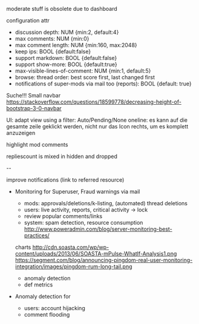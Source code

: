 moderate stuff is obsolete due to dashboard

configuration attr
- discussion depth: NUM {min:2, default:4}
- max comments: NUM {min:0}
- max comment length: NUM {min:160, max:2048}
- keep ips: BOOL {default:false}
- support markdown: BOOL {default:false}
- support show-more: BOOL {default:true}
- max-visible-lines-of-comment: NUM {min:1, default:5}
- browse: thread order: best score first, last changed first
- notifications of super-mods via mail too (reports): BOOL {default: true}

Suche!!!
Small navbar https://stackoverflow.com/questions/18599778/decreasing-height-of-bootstrap-3-0-navbar

UI: adapt view using a filter: Auto/Pending/None
oneline: es kann auf die gesamte zeile geklickt werden, nicht nur das Icon rechts, um es komplett anzuzeigen

highlight mod comments

repliescount is mixed in hidden and dropped

--

improve notifications (link to referred resource)

- Monitoring for Superuser, Fraud warnings via mail
    - mods: approvals/deletions/k-listing, (automated) thread deletions
    - users: live activity, reports, critical activity -> lock
    - review popular comments/links
    - system: spam detection, resource consumption
    http://www.poweradmin.com/blog/server-monitoring-best-practices/

    charts
    http://cdn.soasta.com/wp/wp-content/uploads/2013/06/SOASTA-mPulse-WhatIf-Analysis1.png
    https://segment.com/blog/announcing-pingdom-real-user-monitoring-integration/images/pingdom-rum-long-tail.png

    - anomaly detection
    - def metrics

- Anomaly detection for
    - users: account hijacking
    - comment flooding
